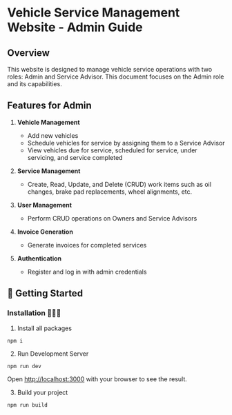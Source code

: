 # Vehicle Service Management Website - Admin Guide

## Overview

This website is designed to manage vehicle service operations with two roles: Admin and Service Advisor. This document focuses on the Admin role and its capabilities.

## Features for Admin

1. **Vehicle Management**
   - Add new vehicles
   - Schedule vehicles for service by assigning them to a Service Advisor
   - View vehicles due for service, scheduled for service, under servicing, and service completed

2. **Service Management**
   - Create, Read, Update, and Delete (CRUD) work items such as oil changes, brake pad replacements, wheel alignments, etc.

3. **User Management**
   - Perform CRUD operations on Owners and Service Advisors

4. **Invoice Generation**
   - Generate invoices for completed services

5. **Authentication**
   - Register and log in with admin credentials


 
##  🚀 Getting Started 

### Installation 👨🏻‍💻

1. Install all packages

```
npm i
```

2. Run Development Server

```
npm run dev
```
Open [http://localhost:3000](http://localhost:3000) with your browser to see the result.


3. Build your project

```
npm run build
```


